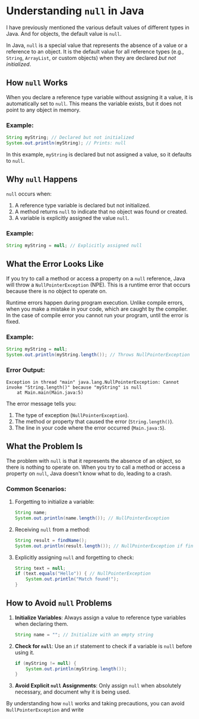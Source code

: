 # Understanding `null` in Java

I have previously mentioned the various default values of different types in Java. And for objects, the default value is `null`.

In Java, `null` is a special value that represents the absence of a value or a reference to an object. It is the default value for all reference types (e.g., `String`, `ArrayList`, or custom objects) when they are declared _but not initialized_.

## How `null` Works

When you declare a reference type variable without assigning it a value, it is automatically set to `null`. This means the variable exists, but it does not point to any object in memory.

### Example:
```java
String myString; // Declared but not initialized
System.out.println(myString); // Prints: null
```

In this example, `myString` is declared but not assigned a value, so it defaults to `null`.

## Why `null` Happens

`null` occurs when:
1. A reference type variable is declared but not initialized.
2. A method returns `null` to indicate that no object was found or created.
3. A variable is explicitly assigned the value `null`.

### Example:
```java
String myString = null; // Explicitly assigned null
```

## What the Error Looks Like

If you try to call a method or access a property on a `null` reference, Java will throw a `NullPointerException` (NPE). This is a runtime error that occurs because there is no object to operate on.

Runtime errors happen during program execution. Unlike compile errors, when you make a mistake in your code, which are caught by the compiler. In the case of compile error you cannot run your program, until the error is fixed.

### Example:
```java
String myString = null;
System.out.println(myString.length()); // Throws NullPointerException
```

### Error Output:
```javastacktrace
Exception in thread "main" java.lang.NullPointerException: Cannot invoke "String.length()" because "myString" is null
    at Main.main(Main.java:5)
```

The error message tells you:
1. The type of exception (`NullPointerException`).
2. The method or property that caused the error (`String.length()`).
3. The line in your code where the error occurred (`Main.java:5`).

## What the Problem Is

The problem with `null` is that it represents the absence of an object, so there is nothing to operate on. When you try to call a method or access a property on `null`, Java doesn't know what to do, leading to a crash.



### Common Scenarios:
1. Forgetting to initialize a variable:
   ```java
   String name;
   System.out.println(name.length()); // NullPointerException
   ```
2. Receiving `null` from a method:
   ```java
   String result = findName();
   System.out.println(result.length()); // NullPointerException if findName() returns null
   ```
3. Explicitly assigning `null` and forgetting to check:
   ```java
   String text = null;
   if (text.equals("Hello")) { // NullPointerException
       System.out.println("Match found!");
   }
   ```

## How to Avoid `null` Problems

1. **Initialize Variables**: Always assign a value to reference type variables when declaring them.
   ```java
   String name = ""; // Initialize with an empty string
   ```

2. **Check for `null`**: Use an `if` statement to check if a variable is `null` before using it.
   ```java
   if (myString != null) {
       System.out.println(myString.length());
   }
   ```

3. **Avoid Explicit `null` Assignments**: Only assign `null` when absolutely necessary, and document why it is being used.

By understanding how `null` works and taking precautions, you can avoid `NullPointerException` and write